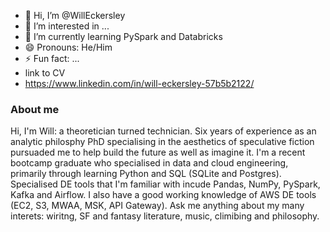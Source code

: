 - 👋 Hi, I’m @WillEckersley
- 👀 I’m interested in ...
- 🌱 I’m currently learning PySpark and Databricks
- 😄 Pronouns: He/Him
- ⚡ Fun fact: ...
- link to CV
- https://www.linkedin.com/in/will-eckersley-57b5b2122/

### About me

Hi, I'm Will: a theoretician turned technician. Six years of experience as an analytic philosphy PhD specialising in the aesthetics of speculative fiction pursuaded me to help build the future as well as imagine it.
I'm a recent bootcamp graduate who specialised in data and cloud engineering, primarily through learning Python and SQL (SQLite and Postgres). Specialised DE tools that I'm familiar with incude Pandas, NumPy, PySpark, 
Kafka and Airflow. I also have a good working knowledge of AWS DE tools (EC2, S3, MWAA, MSK, API Gateway). Ask me anything about my many interets: wiritng, SF and fantasy literature, music, climibing and philosophy. 

